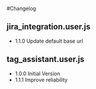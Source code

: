 ﻿#Changelog

## jira_integration.user.js

* 1.1.0 Update default base url

## tag_assistant.user.js
 * 1.0.0 Initial Version
 * 1.1.1 Improve reliability